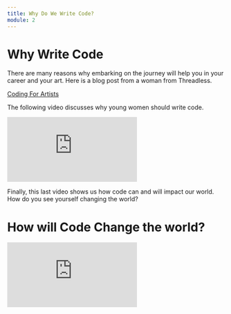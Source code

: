 ```yaml
---
title: Why Do We Write Code?
module: 2
---
```


# Why Write Code

There are many reasons why embarking on the journey will help you in your career and your art.  Here is a blog post from a woman from Threadless.

<a href="https://codinginthewild.com/coding-for-artists-58bfbfcc650d" target="_new">Coding For Artists</a>

The following video discusses why young women should write code.

<div class="embed-responsive embed-responsive-16by9"><iframe class="embed-responsive-item" src="https://www.youtube.com/embed/mFPg96gdPkc" frameborder="0" allowfullscreen></iframe></div>

Finally, this last video shows us how code can and will impact our world.  How do you see yourself changing the world?

# How will Code Change the world?

<div class="embed-responsive embed-responsive-16by9"><iframe class="embed-responsive-item" src="https://www.youtube.com/embed/QvyTEx1wyOY" frameborder="0" allowfullscreen></iframe></div>